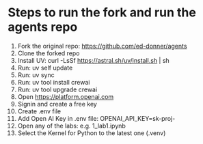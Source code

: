 # Steps to run the fork and run the agents repo
1. Fork the original repo: https://github.com/ed-donner/agents
2. Clone the forked repo
3. Install UV: curl -LsSf https://astral.sh/uv/install.sh | sh
4. Run: uv self update
5. Run: uv sync
6. Run: uv tool install crewai
7. Run: uv tool upgrade crewai
8. Open https://platform.openai.com
9. Signin and create a free key
10. Create .env file
11. Add Open AI Key in .env file: OPENAI_API_KEY=sk-proj-<The rest of the key>
12. Open any of the labs: e.g. 1_lab1.ipynb
13. Select the Kernel for Python to the latest one (.venv)